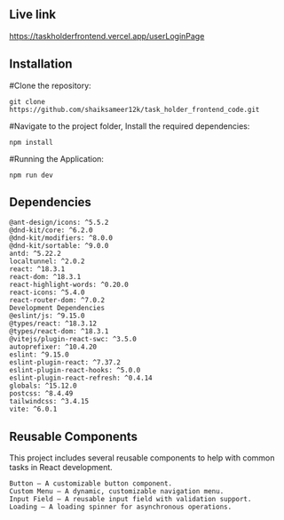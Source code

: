 
## Live link
https://taskholderfrontend.vercel.app/userLoginPage

## Installation
 #Clone the repository:

    git clone https://github.com/shaiksameer12k/task_holder_frontend_code.git 

 #Navigate to the project folder, Install the required dependencies:

    npm install   

 #Running the Application:
    
    npm run dev

## Dependencies
    @ant-design/icons: ^5.5.2
    @dnd-kit/core: ^6.2.0
    @dnd-kit/modifiers: ^8.0.0
    @dnd-kit/sortable: ^9.0.0
    antd: ^5.22.2
    localtunnel: ^2.0.2
    react: ^18.3.1
    react-dom: ^18.3.1
    react-highlight-words: ^0.20.0
    react-icons: ^5.4.0
    react-router-dom: ^7.0.2
    Development Dependencies
    @eslint/js: ^9.15.0
    @types/react: ^18.3.12
    @types/react-dom: ^18.3.1
    @vitejs/plugin-react-swc: ^3.5.0
    autoprefixer: ^10.4.20
    eslint: ^9.15.0
    eslint-plugin-react: ^7.37.2
    eslint-plugin-react-hooks: ^5.0.0
    eslint-plugin-react-refresh: ^0.4.14
    globals: ^15.12.0
    postcss: ^8.4.49
    tailwindcss: ^3.4.15
    vite: ^6.0.1
## Reusable Components
This project includes several reusable components to help with common tasks in React development.

    Button – A customizable button component.
    Custom Menu – A dynamic, customizable navigation menu.
    Input Field – A reusable input field with validation support.
    Loading – A loading spinner for asynchronous operations.


